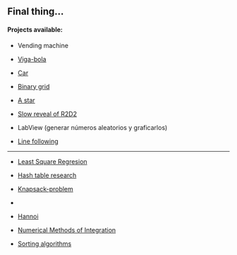 ## Final thing...

#### Projects available:
* Vending machine
* [Viga-bola](https://github.com/EmilioLem/portfolio/tree/main/disenio_analisis_algoritmos/viga-bola)
* [Car](https://github.com/EmilioLem/portfolio/tree/main/disenio_analisis_algoritmos/car)
* [Binary grid](https://github.com/EmilioLem/portfolio/blob/main/disenio_analisis_algoritmos/binaryGrid.m)
* [A star](https://github.com/EmilioLem/portfolio/tree/main/disenio_analisis_algoritmos/aStar)
* [Slow reveal of R2D2](https://github.com/EmilioLem/portfolio/blob/main/disenio_analisis_algoritmos/slowRenderImage.m)
* LabView (generar números aleatorios y graficarlos)

* [Line following](https://github.com/EmilioLem/portfolio/blob/main/disenio_analisis_algoritmos/seguimiento_linea.m)

---

* [Least Square Regresion](https://github.com/EmilioLem/portfolio/tree/main/disenio_analisis_algoritmos/LeastSquaresRegresionMethods)

* [Hash table research](https://github.com/EmilioLem/portfolio/blob/main/disenio_analisis_algoritmos/hashTable.md)
* [Knapsack-problem](https://github.com/EmilioLem/portfolio/tree/main/disenio_analisis_algoritmos/knapsackProblem)


* <!-- [Monte Carlo](https://github.com/EmilioLem/portfolio/tree/main/disenio_analisis_algoritmos/MonteCarlo) -->
* [Hannoi](https://github.com/EmilioLem/portfolio/blob/main/disenio_analisis_algoritmos/Hannoi.m)
* [Numerical Methods of Integration](https://github.com/EmilioLem/portfolio/tree/main/disenio_analisis_algoritmos/NumericMethods)
* [Sorting algorithms](https://github.com/EmilioLem/portfolio/tree/main/disenio_analisis_algoritmos/sorting)

